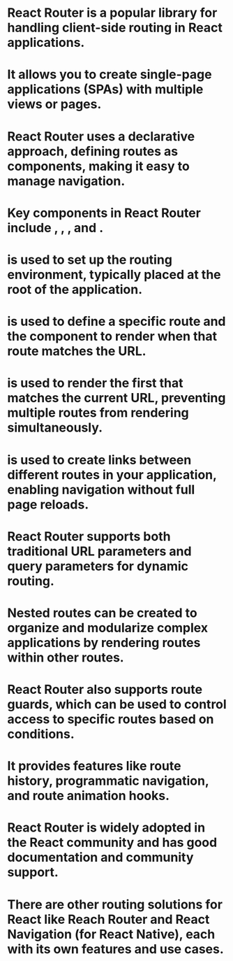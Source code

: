 # React Router is a popular library for handling client-side routing in React applications.
# It allows you to create single-page applications (SPAs) with multiple views or pages.
# React Router uses a declarative approach, defining routes as components, making it easy to manage navigation.
# Key components in React Router include <BrowserRouter>, <Route>, <Switch>, and <Link>.
# <BrowserRouter> is used to set up the routing environment, typically placed at the root of the application.
# <Route> is used to define a specific route and the component to render when that route matches the URL.
# <Switch> is used to render the first <Route> that matches the current URL, preventing multiple routes from rendering simultaneously.
# <Link> is used to create links between different routes in your application, enabling navigation without full page reloads.
# React Router supports both traditional URL parameters and query parameters for dynamic routing.
# Nested routes can be created to organize and modularize complex applications by rendering routes within other routes.
# React Router also supports route guards, which can be used to control access to specific routes based on conditions.
# It provides features like route history, programmatic navigation, and route animation hooks.
# React Router is widely adopted in the React community and has good documentation and community support.
# There are other routing solutions for React like Reach Router and React Navigation (for React Native), each with its own features and use cases.
